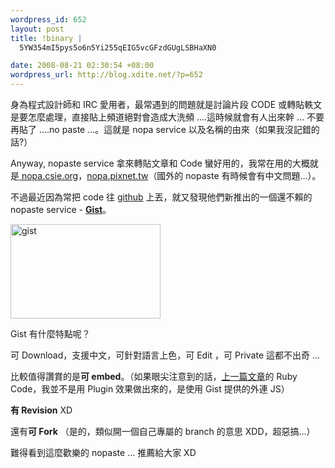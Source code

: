 ```yaml
--- 
wordpress_id: 652
layout: post
title: !binary |
  5YW354mI5pys5o6n5Yi255qEIG5vcGFzdGUgLSBHaXN0

date: 2008-08-21 02:30:54 +08:00
wordpress_url: http://blog.xdite.net/?p=652
---
```

身為程式設計師和 IRC 愛用者，最常遇到的問題就是討論片段 CODE 或轉貼軼文是要怎麼處理，直接貼上頻道絕對會造成大洗頻 ....這時候就會有人出來幹 ... 不要再貼了 ....no paste ...。這就是 nopa service 以及名稱的由來（如果我沒記錯的話?）

Anyway, nopaste service 拿來轉貼文章和 Code 蠻好用的，我常在用的大概就是<a href="http://nopa.csie.org"> nopa.csie.org</a>，<a href="http://nopa.pixnet.tw">nopa.pixnet.tw</a>（國外的 nopaste 有時候會有中文問題...）。

不過最近因為常把 code 往 <a href="http://github.com">github</a> 上丟，就又發現他們新推出的一個還不賴的 nopaste service - <strong><a href="http://gist.github.com">Gist</a></strong>。

<a href="http://www.flickr.com/photos/xdite/2781231951/" title="Flickr 上 xdite 的 gist"><img src="http://farm4.static.flickr.com/3124/2781231951_3eecc06dda_m.jpg" width="240" height="151" alt="gist" /></a>

Gist 有什麼特點呢？

可 Download，支援中文，可針對語言上色，可 Edit ，可 Private 這都不出奇 ...

比較值得讚賞的是<strong>可 embed</strong>。（如果眼尖注意到的話，<a href="http://blog.xdite.net/?p=649">上一篇文章</a>的 Ruby Code，我並不是用 Plugin 效果做出來的，是使用 Gist 提供的外連 JS）

<strong>有 Revision</strong> XD

還有<strong>可 Fork</strong> （是的，類似開一個自己專屬的 branch 的意思 XDD，超惡搞...）

難得看到這麼歡樂的 nopaste ... 推薦給大家 XD
